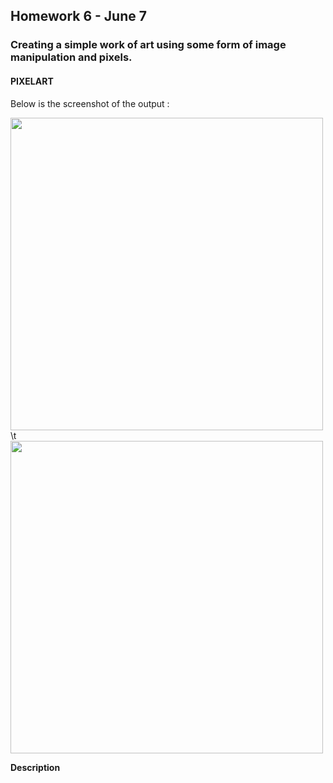 ## Homework 6 - June 7

###  Creating a simple work of art using some form of image manipulation and pixels.

#### PIXELART

Below is the screenshot of the output :

<img src="https://github.com/ronit-singh/Intro_to_IM/blob/main/June%207/screenshot1.jpg" height="500">\t<img src="https://github.com/ronit-singh/Intro_to_IM/blob/main/June%207/screenshot3.jpg" height="500">

**Description**





